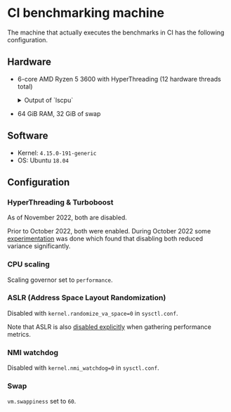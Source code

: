# CI benchmarking machine
The machine that actually executes the benchmarks in CI has the following configuration.

## Hardware
- 6-core AMD Ryzen 5 3600 with HyperThreading (12 hardware threads total)
    <details>
    <summary>Output of `lscpu`</summary>

    ```
    Architecture:        x86_64
    CPU op-mode(s):      32-bit, 64-bit
    Byte Order:          Little Endian
    CPU(s):              12
    On-line CPU(s) list: 0-11
    Thread(s) per core:  2
    Core(s) per socket:  6
    Socket(s):           1
    NUMA node(s):        1
    Vendor ID:           AuthenticAMD
    CPU family:          23
    Model:               113
    Model name:          AMD Ryzen 5 3600 6-Core Processor
    Stepping:            0
    CPU MHz:             3819.020
    CPU max MHz:         3600.0000
    CPU min MHz:         2200.0000
    BogoMIPS:            7186.58
    Virtualization:      AMD-V
    L1d cache:           32K
    L1i cache:           32K
    L2 cache:            512K
    L3 cache:            16384K
    NUMA node0 CPU(s):   0-11
    Flags:               fpu vme de pse tsc msr pae mce cx8 apic sep mtrr pge mca cmov pat pse36 clflush mmx fxsr sse sse2 ht syscall nx mmxext fxsr_opt pdpe1gb rdtscp lm constant_tsc rep_good nopl xtopology nonstop_tsc cpuid extd_apicid aperfmperf pni pclmulqdq monitor ssse3 fma cx16 sse4_1 sse4_2 movbe popcnt aes xsave avx f16c rdrand lahf_lm cmp_legacy svm extapic cr8_legacy abm sse4a misalignsse 3dnowprefetch osvw ibs skinit wdt tce topoext perfctr_core perfctr_nb bpext perfctr_llc mwaitx cpb cat_l3 cdp_l3 hw_pstate sme ssbd ibpb stibp vmmcall fsgsbase bmi1 avx2 smep bmi2 cqm rdt_a rdseed adx smap clflushopt clwb sha_ni xsaveopt xsavec xgetbv1 xsaves cqm_llc cqm_occup_llc cqm_mbm_total cqm_mbm_local clzero irperf xsaveerptr arat npt lbrv svm_lock nrip_save tsc_scale vmcb_clean flushbyasid decodeassists pausefilter pfthreshold avic v_vmsave_vmload vgif umip rdpid overflow_recov succor smca
    ```

    </details>
- 64 GiB RAM, 32 GiB of swap

## Software
- Kernel: `4.15.0-191-generic`
- OS: Ubuntu `18.04`

## Configuration
### HyperThreading & Turboboost
As of November 2022, both are disabled.

Prior to October 2022, both were enabled. During October 2022 some
[experimentation](https://github.com/rust-lang/rustc-perf/issues/1450) was done
which found that disabling both reduced variance significantly.

### CPU scaling
Scaling governor set to `performance`.

### ASLR (Address Space Layout Randomization)
Disabled with `kernel.randomize_va_space=0` in `sysctl.conf`.

Note that ASLR is also
[disabled explicitly](src/bin/rustc-fake.rs) when gathering performance metrics.

### NMI watchdog
Disabled with `kernel.nmi_watchdog=0` in `sysctl.conf`.

### Swap
`vm.swappiness` set to `60`.
